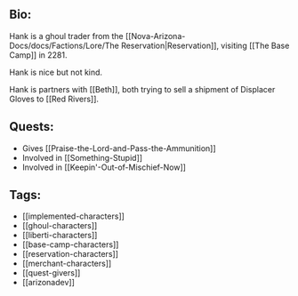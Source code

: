 ## Bio:

Hank is a ghoul trader from the [[Nova-Arizona-Docs/docs/Factions/Lore/The Reservation|Reservation]], visiting [[The Base Camp]] in 2281.

Hank is nice but not kind.

Hank is partners with [[Beth]], both trying to sell a shipment of Displacer Gloves to [[Red Rivers]].

## Quests:

- Gives [[Praise-the-Lord-and-Pass-the-Ammunition]]
- Involved in [[Something-Stupid]]
- Involved in [[Keepin'-Out-of-Mischief-Now]]

## Tags:

- [[implemented-characters]]
- [[ghoul-characters]]
- [[liberti-characters]]
- [[base-camp-characters]]
- [[reservation-characters]]
- [[merchant-characters]]
- [[quest-givers]]
- [[arizonadev]]